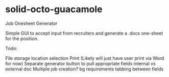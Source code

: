 # solid-octo-guacamole
Job Onesheet Generator

Simple GUI to accept input from recruiters and generate a .docx one-sheet for the position.

Todo:

File storage location selection
Print (Likely will just have user print via Word for now)
Separate generator button to pull appropriate fields internal vs    external doc
Multiple job creation?
bg requirements
tabbing between fields